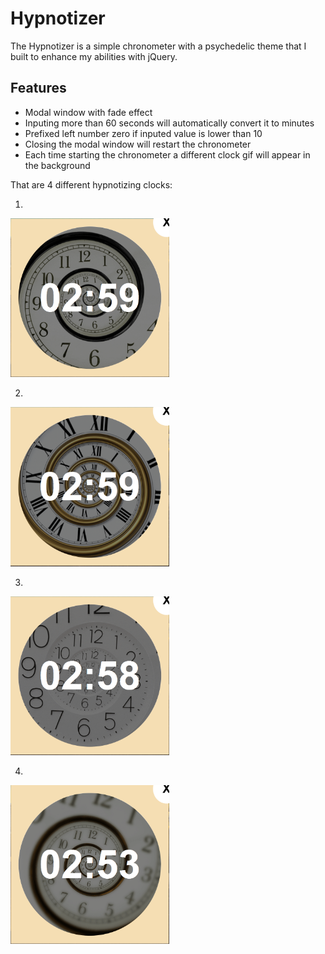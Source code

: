 # Hypnotizer
The Hypnotizer is a simple chronometer with a psychedelic theme that I built to enhance my abilities with jQuery.

## Features

- Modal window with fade effect
- Inputing more than 60 seconds will automatically convert it to minutes
- Prefixed left number zero if inputed value is lower than 10
- Closing the modal window will restart the chronometer
- Each time starting the chronometer a different clock gif will appear in the background

That are 4 different hypnotizing clocks:

1.

<img src="img\readme\clock1.PNG" alt="Clock 1" style="zoom:33%;" />

2.

<img src="img\readme\clock2.PNG" alt="Clock 2" style="zoom:33%;" />

3.

<img src="img\readme\clock3.PNG" alt="Clock 3" style="zoom:33%;" />

4.

<img src="img\readme\clock4.PNG" alt="Clock 4" style="zoom:33%;" />